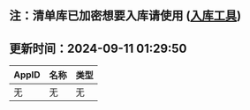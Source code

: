 ## 注：清单库已加密想要入库请使用 ([入库工具](https://github.com/BlankTMing/ManifestAutoUpdate/releases))

## 更新时间：2024-09-11 01:29:50
| AppID | 名称 | 类型  |
| :-------------------- | :----------------------------- | :----------- |
| 无 | 无 | 无 |
